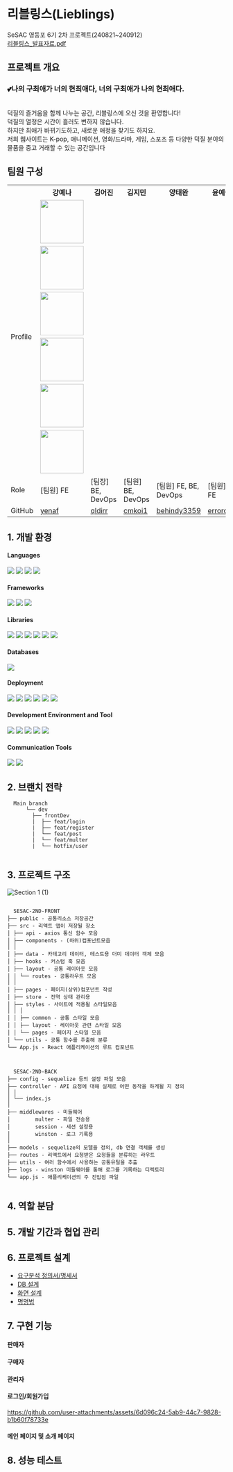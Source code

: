 # 리블링스(Lieblings)
SeSAC 영등포 6기 2차 프로젝트(240821~240912) <br>
[리블링스_발표자료.pdf](https://github.com/user-attachments/files/17005581/_.pdf)


프로젝트 개요
---------
<h3>💕나의 구최애가 너의 현최애다, 너의 구최애가 나의 현최애다.</h3><br>
덕질의 즐거움을 함께 나누는 공간, 리블링스에 오신 것을 환영합니다!<br>
덕질의 열정은 시간이 흘러도 변하지 않습니다. <br> 하지만 최애가 바뀌기도하고, 새로운 애정을 찾기도 하지요. <br>저희 웹사이트는 K-pop, 애니메이션, 영화/드라마, 게임, 스포츠 등 다양한 덕질 분야의 물품을 중고 거래할 수 있는 공간입니다


팀원 구성
------
<table>
  <tr>
    <th></th>
    <th>강예나</th>
    <th>김어진</th>
    <th>김지민</th>
    <th>양태완</th>
    <th>윤예슬</th>
    <th>이다인</th>
  </tr>
  <tr style="width:100%">
    <td>Profile</td>
    <td style="display: flex; justify-content: center;"><img src="https://github.com/user-attachments/assets/42989cb4-400d-4014-ba07-919002815199" style="width:100px"></td>
    <td style="display: flex; justify-content: center;"><img src="https://github.com/user-attachments/assets/d4f065ac-1c2b-45ed-b29d-c0445f289c2c" style="width:100px"></td>
    <td style="display: flex; justify-content: center;"><img src="https://github.com/user-attachments/assets/c3c97029-245a-4593-a725-2e5276ae28e0" style="width:100px"></td>
    <td style="display: flex; justify-content: center;"><img src="https://github.com/user-attachments/assets/ab6405f1-901f-4083-86e8-2f8f3dd9582c" style="width:100px"></td>
    <td style="display: flex; justify-content: center;"><img src="https://avatars.githubusercontent.com/u/169608866?v=4" style="width:100px"></td>
    <td style="display: flex; justify-content: center;"><img src="https://github.com/user-attachments/assets/48fe4c8e-a7c5-43c4-ab2e-94889ca181a5" style="width:100px"></td>
  </tr>
  <tr>
    <td>Role</td>
    <td>[팀원] FE</td>
    <td>[팀장] BE, DevOps</td>
    <td>[팀원] BE, DevOps</td>
    <td>[팀원] FE, BE, DevOps</td>
    <td>[팀원] FE</td>
    <td>[팀원] FE</td>
  </tr>
  <tr>
    <td>GitHub</td>
    <td><a href="https://github.com/yenaf">yenaf</a></td>
    <td><a href="https://github.com/qldirr">qldirr</a></td>
    <td><a href="https://github.com/cmkoi1">cmkoi1</a></td>
    <td><a href="https://github.com/behindy3359">behindy3359</a></td>
    <td><a href="https://github.com/errorose">errorose</a></td>
    <td><a href="https://github.com/DAIN302">DAIN302</a></td>
  </tr>
</table>



## 1. 개발 환경 


#### Languages
<img src="https://img.shields.io/badge/html5-E34F26?style=for-the-badge&logo=html5&logoColor=white"> <img src="https://img.shields.io/badge/sass-CC6699?style=for-the-badge&logo=sass&logoColor=white"> <img src="https://img.shields.io/badge/css3-1572B6?style=for-the-badge&logo=css3&logoColor=white"> <img src="https://img.shields.io/badge/javascript-F7DF1E?style=for-the-badge&logo=javascript&logoColor=white">

#### Frameworks
<img src="https://img.shields.io/badge/nodedotjs-5FA04E?style=for-the-badge&logo=nodedotjs&logoColor=white"> <img src="https://img.shields.io/badge/express-000000?style=for-the-badge&logo=express&logoColor=white"> <img src="https://img.shields.io/badge/react-61DAFB?style=for-the-badge&logo=react&logoColor=white"> 

#### Libraries
<img src="https://img.shields.io/badge/axios-5A29E4?style=for-the-badge&logo=axios&logoColor=white"> <img src="https://img.shields.io/badge/jquery-0769AD?style=for-the-badge&logo=jquery&logoColor=white"> <img src="https://img.shields.io/badge/multer-F46519?style=for-the-badge&logo=multer&logoColor=white"> <img src="https://img.shields.io/badge/redux-764ABC?style=for-the-badge&logo=redux&logoColor=white"> <img src="https://img.shields.io/badge/winston-000000?style=for-the-badge&logo=winston&logoColor=white"> <img src="https://img.shields.io/badge/sequelize-52B0E7?style=for-the-badge&logo=sequelize&logoColor=white">

#### Databases
<img src="https://img.shields.io/badge/mysql-4479A1?style=for-the-badge&logo=mysql&logoColor=white">

#### Deployment
<img src="https://img.shields.io/badge/amazonwebservices-232F3E?style=for-the-badge&logo=amazonwebservices&logoColor=white"> <img src="https://img.shields.io/badge/amazonec2-FF9900?style=for-the-badge&logo=amazonec2&logoColor=white"> <img src="https://img.shields.io/badge/amazons3-569A31?style=for-the-badge&logo=amazons3&logoColor=white"> <img src="https://img.shields.io/badge/amazonrds-527FFF?style=for-the-badge&logo=amazonrds&logoColor=white"> <img src="https://img.shields.io/badge/nginx-009639?style=for-the-badge&logo=nginx&logoColor=white"> <img src="https://img.shields.io/badge/pm2-2B037A?style=for-the-badge&logo=pm2&logoColor=white">

#### Development Environment and Tool
<img src="https://img.shields.io/badge/git-F05032?style=for-the-badge&logo=git&logoColor=white"> <img src="https://img.shields.io/badge/github-181717?style=for-the-badge&logo=github&logoColor=white"> <img src="https://img.shields.io/badge/postman-FF6C37?style=for-the-badge&logo=postman&logoColor=white"> <img src="https://img.shields.io/badge/figma-F24E1E?style=for-the-badge&logo=figma&logoColor=white"> <img src="https://img.shields.io/badge/npm-CB3837?style=for-the-badge&logo=npm&logoColor=white"> 

#### Communication Tools
<img src="https://img.shields.io/badge/slack-4A154B?style=for-the-badge&logo=slack&logoColor=white"> <img src="https://img.shields.io/badge/notion-000000?style=for-the-badge&logo=notion&logoColor=white">

## 2. 브랜치 전략
  
   <pre><code>  Main branch
      └── dev
	    ├── frontDev
	    |  ├── feat/login
	    |  ├── feat/register
	    |  └── feat/post
	    |  └── feat/multer
	    |  └── hotfix/user
	    </code></pre>

## 3. 프로젝트 구조
![Section 1 (1)](https://github.com/user-attachments/assets/eaad7281-840c-4c03-8fb7-252aa6042678)
<pre><code>
  SESAC-2ND-FRONT
├── public - 공통리소스 저장공간
├── src - 리액트 앱이 저장될 장소
│ ├── api - axios 통신 함수 모음
│ ├── components - (하위)컴포넌트모음 
│ │                          
│ ├── data - 카테고리 데이터, 테스트용 더미 데이터 객체 모음
│ ├── hooks - 커스텀 훅 모음
│ ├── layout - 공통 레이아웃 모음
│ │ └── routes - 공통라우트 모음
│ │
│ ├── pages - 페이지(상위)컴포넌트 작성
│ ├── store - 전역 상태 관리용
│ ├── styles - 사이트에 적용될 스타일모음
│ │ │
│ │ ├── common - 공통 스타일 모음
│ │ ├── layout - 레이아웃 관련 스타일 모음
│ │ └── pages - 페이지 스타일 모음
│ └── utils - 공통 함수를 추출해 분류
└── App.js - React 애플리케이션의 루트 컴포넌트
	
</code></pre>
<pre><code>
  SESAC-2ND-BACK
├── config - sequelize 등의 설정 파일 모음
├── controller - API 요청에 대해 실제로 어떤 동작을 하게될 지 정의
│ │                    
│ └── index.js
│
├── middlewares - 미들웨어
│        multer - 파일 전송용 
│        session - 세션 설정용
│        winston - 로그 기록용
│
├── models - sequelize의 모델을 정의, db 연결 객체를 생성              
├── routes - 리액트에서 요청받은 요청들을 분류하는 라우트
├── utils - 여러 함수에서 사용하는 공통유틸을 추출  
├── logs - winston 미들웨어를 통해 로그를 기록하는 디렉토리          
└── app.js - 애플리케이션의 주 진입점 파일

</code></pre>
   
## 4. 역할 분담
## 5. 개발 기간과 협업 관리

## 6. 프로젝트 설계
- [요구분석 정의서/명세서](https://docs.google.com/spreadsheets/d/1Ya0RCD4RilnOiLNQEIT97pBJ_jZ2YYCjc8nT2JiX4nU/edit?gid=0#gid=0)
- [DB 설계](https://github.com/SeSAC-2nd/SeSAC-2nd-Back/wiki/DB-%EC%84%A4%EA%B3%84)
- [화면 설계](https://www.figma.com/design/DWtFFjfUstdvSYmbkATfLE/sesac-2nd-pj?node-id=0-1&node-type=canvas&t=7Fuy1V5MQoBPyhzW-0)
- [명명법](https://docs.google.com/spreadsheets/d/1QaX_eHmUnU0yDstVW9tcm-4Va23pm7ib7xM4YGWIkAQ/edit?gid=0#gid=0)

   
## 7. 구현 기능
#### 판매자
#### 구매자
#### 관리자
#### 로그인/회원가입

https://github.com/user-attachments/assets/6d096c24-5ab9-44c7-9828-b1b60f78733e


#### 메인 페이지 및 소개 페이지


## 8. 성능 테스트
